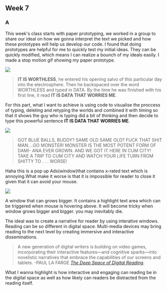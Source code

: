 ## Week 7

### A

This week's class starts with paper prototyping, we worked in a group to share our ideal on how we gonna interpret the text we picked and how these prototypes will help us develop our code. I found that doing prototypes are helpful for me to quickly test my initial ideas. They can be quickly modified, which means l can realize a bounch of my ideals easily. I made a stop motion gif showing my paper prototype.

![](https://github.com/Raymondvonz/CodeWords/blob/master/W7/Oct-17-2020%2014-48-03.gif)

> **IT IS WORTHLESS**, he entered his opening salvo of this particular day into the electrosphere. Then he backspaced over the word WORTHLESS and typed in DATA. By the time he was finished with his first line, it read **IT IS DATA THAT WORRIES ME**.

For this part, what l want to achieve is using code to visualise the proccess of typing, deleting and retyping the worlds and combined it with timing so that it shows the guy who is typing did a bit of thinking and then decide to type this powerful sentence **IT IS DATA THAT WORRIES ME**.

![](https://github.com/Raymondvonz/CodeWords/blob/master/W7/Oct-17-2020%2014-48-31.gif)

> GOT BLUE BALLS, BUDDY? SAME OLD SAME OLD? FUCK THAT SHIT MAN....GO MONSTER! MONSTER IS THE MOST POTENT FORM OF DAMI- ANA EVER GROWN. AND WE GOT IT HERE IN CUM CITY! TAKE A TRIP TO CUM CITY AND WATCH YOUR LIFE TURN FROM SHITTY TO . . . WORSE!

Haha this is a pop up Ads(window)that contains x-rated text which is annoying.What make it worse is that it is impossible for reader to close it given that it can avoid your mouse.

![](https://github.com/Raymondvonz/CodeWords/blob/master/W7/Oct-17-2020%2014-48-44.gif)

A window that can grows bigger. It contains a highlight text area which can be triggered when mouse is hovering above. It will become tricky when window grows bigger and bigger. you may inevitably die.

The ideal was to create a narrative for reader by using interative windows. Reading can be so different in digital space. Multi-media devices may bring reading to the next level by creating immersive and interactive disseminations.

> A new generation of digital writers is building on video games, incorporating their interactive features—and cognitive sparks—into novelistic narratives that embrace the capabilities of our screens and tablets. -PAUL LA FARGE [*The Deep Space of Digital Reading*](http://nautil.us/issue/32/space/the-deep-space-of-digital-reading).

What I wanna highlight is how interactive and engaging can reading be in the digital space as well as how likely can readers be distracted from the reading itself.
